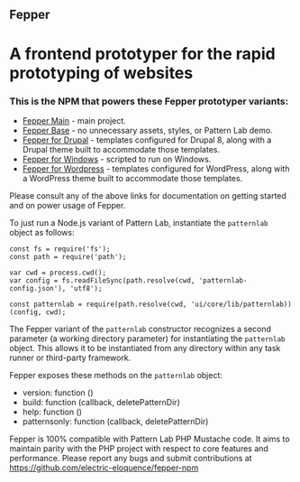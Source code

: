 ## Fepper

# A frontend prototyper for the rapid prototyping of websites

### This is the NPM that powers these Fepper prototyper variants:
* [Fepper Main](https://github.com/electric-eloquence/fepper) - main project.
* [Fepper Base](https://github.com/electric-eloquence/fepper-base) - no unnecessary assets, styles, or Pattern Lab demo.
* [Fepper for Drupal](https://github.com/electric-eloquence/fepper-drupal) - templates configured for Drupal 8, along with a Drupal theme built to accommodate those templates.
* [Fepper for Windows](https://github.com/electric-eloquence/fepper-windows) - scripted to run on Windows.
* [Fepper for Wordpress](https://github.com/electric-eloquence/fepper-wordpress) - templates configured for WordPress, along with a WordPress theme built to accommodate those templates.

Please consult any of the above links for documentation on getting started and 
on power usage of Fepper.

To just run a Node.js variant of Pattern Lab, instantiate the `patternlab` 
object as follows:

```
const fs = require('fs');
const path = require('path');

var cwd = process.cwd();
var config = fs.readFileSync(path.resolve(cwd, 'patternlab-config.json'), 'utf8');

const patternlab = require(path.resolve(cwd, 'ui/core/lib/patternlab))(config, cwd);
```

The Fepper variant of the `patternlab` constructor recognizes a second parameter 
(a working directory parameter) for instantiating the `patternlab` object. This 
allows it to be instantiated from any directory within any task runner or 
third-party framework.

Fepper exposes these methods on the `patternlab` object:

* version: function ()
* build: function (callback, deletePatternDir)
* help: function ()
* patternsonly: function (callback, deletePatternDir)

Fepper is 100% compatible with Pattern Lab PHP Mustache code. It aims to 
maintain parity with the PHP project with respect to core features and 
performance. Please report any bugs and submit contributions at 
https://github.com/electric-eloquence/fepper-npm

